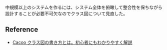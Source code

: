 中規模以上のシステムを作るには、システム全体を俯瞰して整合性を保ちながら設計することが必要不可欠なのでクラス図について見直した。

## Reference

- [Cacoo クラス図の書き方とは。初心者にもわかりやすく解説](https://cacoo.com/ja/blog/how-to-write-class-diagram/)